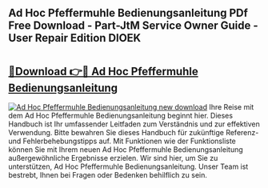 ## Ad Hoc Pfeffermuhle Bedienungsanleitung PDf Free Download - Part-JtM Service Owner Guide - User Repair Edition DlOEK

# <h2><a href="http://df4rxi.blite.top/?on=Ad+Hoc+Pfeffermuhle+Bedienungsanleitung">🔗Download 👉🔴 Ad Hoc Pfeffermuhle Bedienungsanleitung</a></h2>

[![Ad Hoc Pfeffermuhle Bedienungsanleitung new download](https://i.imgur.com/lujVjoI.png)](http://df4rxi.blite.top/?on=Ad+Hoc+Pfeffermuhle+Bedienungsanleitung)
Ihre Reise mit dem Ad Hoc Pfeffermuhle Bedienungsanleitung beginnt hier. Dieses Handbuch ist Ihr umfassender Leitfaden zum Verständnis und zur effektiven Verwendung. Bitte bewahren Sie dieses Handbuch für zukünftige Referenz- und Fehlerbehebungstipps auf. Mit Funktionen wie der Funktionsliste können Sie mit Ihrem neuen Ad Hoc Pfeffermuhle Bedienungsanleitung außergewöhnliche Ergebnisse erzielen. Wir sind hier, um Sie zu unterstützen, Ad Hoc Pfeffermuhle Bedienungsanleitung. Unser Team ist bestrebt, Ihnen bei Fragen oder Bedenken behilflich zu sein.
